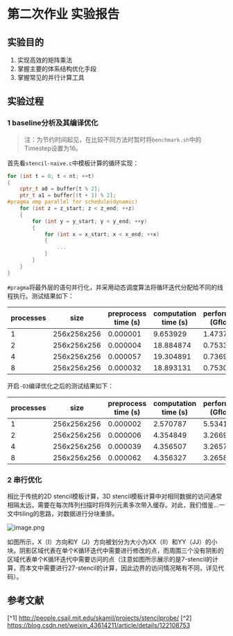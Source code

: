 # 第二次作业 实验报告

## 实验目的

1. 实现高效的矩阵乘法
2. 掌握主要的体系结构优化手段
3. 掌握常见的并行计算工具

## 实验过程

### 1 baseline分析及其编译优化

> 注：为节约时间起见，在比较不同方法时暂时将`benchmark.sh`中的Timestep设置为16。

首先看`stencil-naive.c`中模板计算的循环实现：

```cpp
for (int t = 0; t < nt; ++t)
{
    cptr_t a0 = buffer[t % 2];
    ptr_t a1 = buffer[(t + 1) % 2];
#pragma omp parallel for schedule(dynamic)
    for (int z = z_start; z < z_end; ++z)
    {
        for (int y = y_start; y < y_end; ++y)
        {
            for (int x = x_start; x < x_end; ++x)
            {
                ...
            }
        }
    }
}
```

`#pragma`将最外层的语句并行化，并采用动态调度算法将循环迭代分配给不同的线程执行。测试结果如下：

| processes | size        | preprocess time (s) | computation time (s) | performance (Gflop/s) |
| --------- | ----------- | ------------------- | -------------------- | --------------------- |
| 1         | 256x256x256 | 0.000001            | 9.653929             | 1.473709              |
| 2         | 256x256x256 | 0.000004            | 18.884874            | 0.753358              |
| 4         | 256x256x256 | 0.000057            | 19.304891            | 0.736968              |
| 8         | 256x256x256 | 0.000032            | 18.893131            | 0.753029              |

开启`-O3`编译优化之后的测试结果如下：

| processes | size        | preprocess time (s) | computation time (s) | performance (Gflop/s) |
| --------- | ----------- | ------------------- | -------------------- | --------------------- |
| 1         | 256x256x256 | 0.000002            | 2.570787             | 5.534134              |
| 2         | 256x256x256 | 0.000006            | 4.354849             | 3.266951              |
| 4         | 256x256x256 | 0.000039            | 4.356507             | 3.265708              |
| 8         | 256x256x256 | 0.000062            | 4.356327             | 3.265843              |

### 2 串行优化

相比于传统的2D stencil模板计算，3D stencil模板计算中对相同数据的访问通常相隔太远，需要在每次阵列扫描时将阵列元素多次带入缓存。对此，我们借鉴...一文中tiling的思路，对数据进行分块重排。

![image.png](https://s2.loli.net/2023/03/22/omQpWNdOHCLfJVl.png)

如图所示，X（I）方向和Y（J）方向被划分为大小为XX（II）和YY（JJ）的小块。阴影区域代表在单个K循环迭代中需要进行修改的点，而周围三个没有阴影的区域代表单个K循环迭代中需要访问的点（注意如图所示展示的是7-stencil的计算，而本文中需要进行27-stencil的计算，因此边界的访问情况略有不同，详见代码）。

## 参考文献

[^1] http://people.csail.mit.edu/skamil/projects/stencilprobe/
[^2] https://blog.csdn.net/weixin_43614211/article/details/122108753